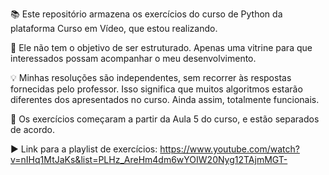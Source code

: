 📚  Este repositório armazena os exercícios do curso de Python da plataforma Curso em Vídeo, que estou realizando.

📝  Ele não tem o objetivo de ser estruturado. Apenas uma vitrine para que interessados possam acompanhar o meu desenvolvimento.

💡  Minhas resoluções são independentes, sem recorrer às respostas fornecidas pelo professor. Isso significa que muitos algoritmos estarão diferentes dos apresentados no curso. Ainda assim, totalmente funcionais.

📅  Os exercícios começaram a partir da Aula 5 do curso, e estão separados de acordo.

▶️  Link para a playlist de exercícios: 
https://www.youtube.com/watch?v=nIHq1MtJaKs&list=PLHz_AreHm4dm6wYOIW20Nyg12TAjmMGT-
